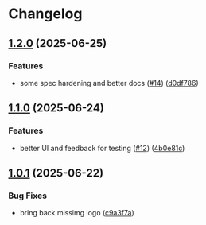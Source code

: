 # Changelog

## [1.2.0](https://github.com/sdlp-org/sdlp/compare/sdlp-sdk-v1.1.0...sdlp-sdk-v1.2.0) (2025-06-25)


### Features

* some spec hardening and better docs ([#14](https://github.com/sdlp-org/sdlp/issues/14)) ([d0df786](https://github.com/sdlp-org/sdlp/commit/d0df786c9396ebfac7012061fb937192126fe872))

## [1.1.0](https://github.com/sdlp-org/sdlp/compare/sdlp-sdk-v1.0.1...sdlp-sdk-v1.1.0) (2025-06-24)

### Features

- better UI and feedback for testing ([#12](https://github.com/sdlp-org/sdlp/issues/12)) ([4b0e81c](https://github.com/sdlp-org/sdlp/commit/4b0e81c7dde9d36a7919cf8f292e8657f1fd6690))

## [1.0.1](https://github.com/sdlp-org/sdlp/compare/sdlp-sdk-v1.0.0...sdlp-sdk-v1.0.1) (2025-06-22)

### Bug Fixes

- bring back missimg logo ([c9a3f7a](https://github.com/sdlp-org/sdlp/commit/c9a3f7aecf8b2c735df5daee62e46c2e4b879868))
